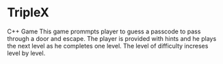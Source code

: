 # TripleX
C++ Game
This game prommpts player to guess a passcode to pass through a door and escape.
The player is provided with hints and he plays the next level as he completes one level.
The level of difficulty increses level by level.
